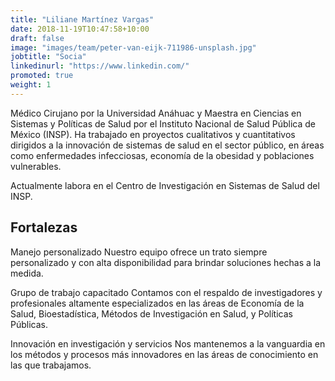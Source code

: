 ```yaml
---
title: "Liliane Martínez Vargas"
date: 2018-11-19T10:47:58+10:00
draft: false
image: "images/team/peter-van-eijk-711986-unsplash.jpg"
jobtitle: "Socia"
linkedinurl: "https://www.linkedin.com/"
promoted: true
weight: 1
---
```


Médico Cirujano por la Universidad Anáhuac y Maestra en Ciencias en Sistemas y Políticas de Salud por el Instituto Nacional de Salud Pública de México (INSP). Ha trabajado en proyectos cualitativos y cuantitativos dirigidos a la innovación de sistemas de salud en el sector público, en áreas como enfermedades infecciosas, economía de la obesidad y poblaciones vulnerables. 

Actualmente labora en el Centro de Investigación en Sistemas de Salud del INSP.

## Fortalezas 

Manejo personalizado
Nuestro equipo ofrece un trato siempre personalizado y con alta disponibilidad para brindar soluciones hechas a la medida. 

Grupo de trabajo capacitado
Contamos con el respaldo de investigadores y profesionales altamente especializados en las áreas de Economía de la Salud, Bioestadística, Métodos de Investigación en Salud, y Políticas Públicas. 

Innovación en investigación y servicios 
Nos mantenemos a la vanguardia en los métodos y procesos más innovadores en las áreas de conocimiento en las que trabajamos. 
